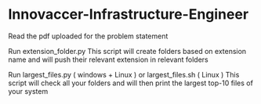 # Innovaccer-Infrastructure-Engineer

Read the pdf uploaded for the problem statement

Run extension_folder.py
This script will create folders based on extension name and will push their relevant extension in relevant folders

Run largest_files.py ( windows + Linux ) or largest_files.sh ( Linux )
This script will check all your folders and will then print the largest top-10 files of your system
